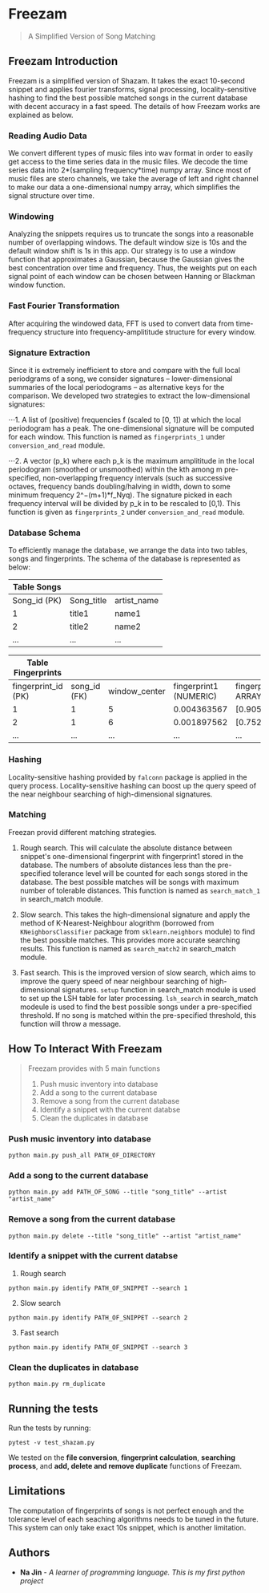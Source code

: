 # Freezam 
> A Simplified Version of Song Matching

## Freezam Introduction

Freezam is a simplified version of Shazam. It takes the exact 10-second snippet and applies fourier transforms, signal processing, locality-sensitive hashing to find the best possible matched songs in the current database with decent accuracy in a fast speed. The details of how Freezam works are explained as below.

### Reading Audio Data

We convert different types of music files into wav format in order to easily get access to the time series data in the music files. We decode the time series data into 2*(sampling frequency*time) numpy array. Since most of music files are stero channels, we take the average of left and right channel to make our data a one-dimensional numpy array, which simplifies the signal structure over time. 

### Windowing

Analyzing the snippets requires us to truncate the songs into a reasonable number of overlapping windows. The default window size is 10s and the default window shift is 1s in this app. Our strategy is to use a window function that approximates a Gaussian, because the Gaussian gives the best concentration over time and frequency. Thus, the weights put on each signal point of each window can be chosen between Hanning or Blackman window function. 

### Fast Fourier Transformation

After acquiring the windowed data, FFT is used to convert data from time-frequency structure into frequency-amplititude structure for every window. 

### Signature Extraction

Since it is extremely inefficient to store and compare with the full local periodgrams of a song, we consider signatures – lower-dimensional summaries of the local periodograms – as alternative keys for the comparison. We developed two strategies to extract the low-dimensional signatures:

⋅⋅⋅1. A list of (positive) frequencies f (scaled to [0, 1]) at which the local periodogram has a
peak. The one-dimensional signature will be computed for each window. This function is named as `fingerprints_1` under `conversion_and_read` module.

⋅⋅⋅2. A vector (p_k) where each p_k is the maximum amplititude in the local periodogram (smoothed
or unsmoothed) within the kth among m pre-specified, non-overlapping frequency
intervals (such as successive octaves, frequency bands doubling/halving in width, down
to some minimum frequency 2^−(m+1)*f_Nyq). The signature picked in each frequency interval will be divided by p_k in to be rescaled to [0,1). This function is given as `fingerprints_2` under `conversion_and_read` module.

### Database Schema

To efficiently manage the database, we arrange the data into two tables, songs and fingerprints. The schema of the database is represented as below:

| Table Songs     |                    |                 |
|-----------------|--------------------|-----------------|
| Song_id (PK)    | Song_title         | artist_name     |
| 1               | title1             | name1           |
| 2               | title2             | name2           |
| ...             | ...                | ...             |

| Table Fingerprints  |                   |                       |                        |                              |
|---------------------|-------------------|-----------------------|------------------------|------------------------------|
| fingerprint_id (PK) | song_id (FK)      | window_center         | fingerprint1 (NUMERIC) | fingerprint2 (NUMERIC ARRAY) | 
| 1                   |                 1 |                     5 | 0.004363567            | [0.905462,0.836512,...]      |
| 2                   |                 1 |                     6 | 0.001897562            | [0.752125,0.967854,...]      |
| ...                 |               ... |                   ... | ...                    | ...                          |

### Hashing

Locality-sensitive hashing provided by `falconn` package is applied in the query process. Locality-sensitive hashing can boost up the query speed of the near neighbour searching of high-dimensional signatures.

### Matching

Freezan provid different matching strategies.

1. Rough search. This will calculate the absolute distance between snippet's one-dimensional fingerprint with fingerprint1 stored in the database. The numbers of absolute distances less than the pre-specified tolerance level will be counted for each songs stored in the database. The best possible matches will be songs with maximum number of tolerable distances. This function is named as `search_match_1` in search_match module.

2. Slow search. This takes the high-dimensional signature and apply the method of K-Nearest-Neighbour alogrithm (borrowed from `KNeighborsClassifier` package from `sklearn.neighbors` module) to find the best possible matches. This provides more accurate searching results. This function is named as `search_match2` in search_match module.

3. Fast search. This is the improved version of slow search, which aims to improve the query speed of near neighbour searching of high-dimensional signatures. `setup` function in search_match module is used to set up the LSH table for later processing. `lsh_search` in search_match modeule is used to find the best possible songs under a pre-specified threshold. If no song is matched within the pre-specified threshold, this function will throw a message.

## How To Interact With Freezam
> Freezam provides with 5 main functions
> 1. Push music inventory into database
> 2. Add a song to the current database
> 3. Remove a song from the current database
> 4. Identify a snippet with the current databse
> 5. Clean the duplicates in database

### Push music inventory into database

```
python main.py push_all PATH_OF_DIRECTORY
```

### Add a song to the current database

```
python main.py add PATH_OF_SONG --title "song_title" --artist "artist_name"
```

### Remove a song from the current database

```
python main.py delete --title "song_title" --artist "artist_name"
```

### Identify a snippet with the current databse

1. Rough search

```
python main.py identify PATH_OF_SNIPPET --search 1
```

2. Slow search

```
python main.py identify PATH_OF_SNIPPET --search 2
```

3. Fast search

```
python main.py identify PATH_OF_SNIPPET --search 3
```

### Clean the duplicates in database

```
python main.py rm_duplicate
```

## Running the tests

Run the tests by running:

```
pytest -v test_shazam.py 
```

We tested on the **file conversion**, **fingerprint calculation**, **searching process**, and **add, delete and remove duplicate** functions of Freezam.

## Limitations

The computation of fingerprints of songs is not perfect enough and the tolerance level of each seaching algorithms needs to be tuned in the future. This system can only take exact 10s snippet, which is another limitation. 

## Authors

* **Na Jin** - *A learner of programming language.* *This is my first python project*
